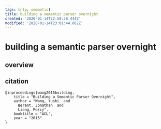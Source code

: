 ```yaml
---
tags: [nlp, semantic]
title: building a semantic parser overnight
created: '2020-01-14T22:59:28.444Z'
modified: '2020-01-14T23:01:44.862Z'
---
```


# building a semantic parser overnight

## overview 

## citation

```
@inproceedings{wang2015building,
    title = "Building a Semantic Parser Overnight",
    author = "Wang, Yushi  and
      Berant, Jonathan  and
      Liang, Percy",
    booktitle = "ACL",
    year = "2015"
}
```
